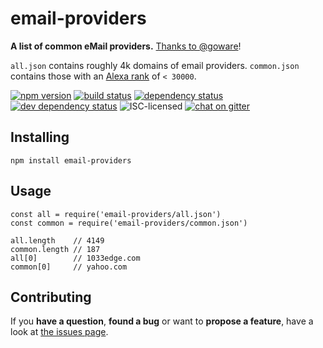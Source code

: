 # email-providers

**A list of common eMail providers.** [Thanks to @goware](https://github.com/goware/emailproviders)!

`all.json` contains roughly 4k domains of email providers. `common.json` contains those with an [Alexa rank](https://en.wikipedia.org/wiki/List_of_most_popular_websites) of `< 30000`.

[![npm version](https://img.shields.io/npm/v/email-providers.svg)](https://www.npmjs.com/package/email-providers)
[![build status](https://img.shields.io/travis/derhuerst/email-providers.svg)](https://travis-ci.org/derhuerst/email-providers)
[![dependency status](https://img.shields.io/david/derhuerst/email-providers.svg)](https://david-dm.org/derhuerst/email-providers)
[![dev dependency status](https://img.shields.io/david/dev/derhuerst/email-providers.svg)](https://david-dm.org/derhuerst/email-providers#info=devDependencies)
![ISC-licensed](https://img.shields.io/github/license/derhuerst/email-providers.svg)
[![chat on gitter](https://badges.gitter.im/derhuerst.svg)](https://gitter.im/derhuerst)


## Installing

```shell
npm install email-providers
```


## Usage

```
const all = require('email-providers/all.json')
const common = require('email-providers/common.json')

all.length    // 4149
common.length // 187
all[0]        // 1033edge.com
common[0]     // yahoo.com
```


## Contributing

If you **have a question**, **found a bug** or want to **propose a feature**, have a look at [the issues page](https://github.com/derhuerst/email-providers/issues).
